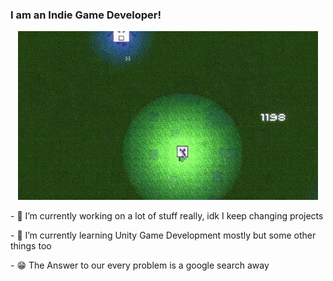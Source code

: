 ### I am an Indie Game Developer! 

<center><img src="https://github.com/ShahbaazKhan-TheAwesomeShaz/ShahbaazKhan-TheAwesomeShaz/blob/master/Control'nt%20GIF.gif" alt="cool GIF"></center>

<!--
**ShahbaazKhan-TheAwesomeShaz/ShahbaazKhan-TheAwesomeShaz** is a ✨ _special_ ✨ repository because its `README.md` (this file) appears on your GitHub profile.

-->

<p>
- 🔭 I’m currently working on a lot of stuff really, idk I keep changing projects </p>
- 🌱 I’m currently learning Unity Game Development mostly but some other things too  </p>
- 😁 The Answer to our every problem is a google search away  </p>


